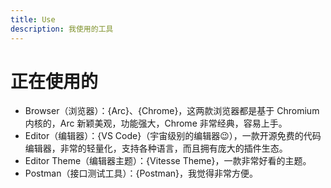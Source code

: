 ```yaml
---
title: Use
description: 我使用的工具
---
```


# 正在使用的

- Browser（浏览器）：{Arc}、{Chrome}，这两款浏览器都是基于 Chromium 内核的，Arc 新颖美观，功能强大，Chrome 非常经典，容易上手。
- Editor（编辑器）：{VS Code}（宇宙级别的编辑器😉），一款开源免费的代码编辑器，非常的轻量化，支持各种语言，而且拥有庞大的插件生态。
- Editor Theme（编辑器主题）：{Vitesse Theme}，一款非常好看的主题。
- Postman（接口测试工具）：{Postman}，我觉得非常方便。
